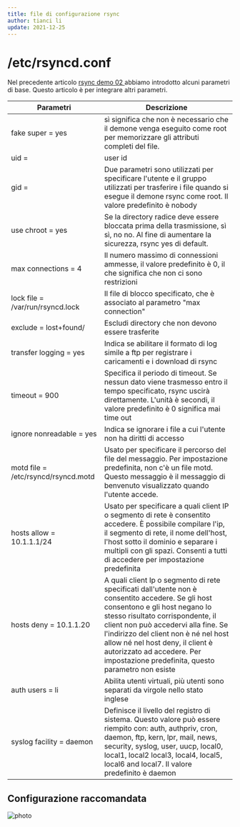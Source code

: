 ```yaml
---
title: file di configurazione rsync
author: tianci li
update: 2021-12-25
---
```


# /etc/rsyncd.conf

Nel precedente articolo [ rsync demo 02 ](03_rsync_demo02.md) abbiamo introdotto alcuni parametri di base. Questo articolo è per integrare altri parametri.

| Parametri                           | Descrizione                                                                                                                                                                                                                                                                                                                                                                    |
| ----------------------------------- | ------------------------------------------------------------------------------------------------------------------------------------------------------------------------------------------------------------------------------------------------------------------------------------------------------------------------------------------------------------------------------ |
| fake super = yes                    | sì significa che non è necessario che il demone venga eseguito come root per memorizzare gli attributi completi del file.                                                                                                                                                                                                                                                      |
| uid =                               | user id                                                                                                                                                                                                                                                                                                                                                                        |
| gid =                               | Due parametri sono utilizzati per specificare l'utente e il gruppo utilizzati per trasferire i file quando si esegue il demone rsync come root. Il valore predefinito è nobody                                                                                                                                                                                                 |
| use chroot = yes                    | Se la directory radice deve essere bloccata prima della trasmissione, sì sì, no no. Al fine di aumentare la sicurezza, rsync yes di default.                                                                                                                                                                                                                                   |
| max connections = 4                 | Il numero massimo di connessioni ammesse, il valore predefinito è 0, il che significa che non ci sono restrizioni                                                                                                                                                                                                                                                              |
| lock file = /var/run/rsyncd.lock    | Il file di blocco specificato, che è associato al parametro "max connection"                                                                                                                                                                                                                                                                                                   |
| exclude = lost+found/               | Escludi directory che non devono essere trasferite                                                                                                                                                                                                                                                                                                                             |
| transfer logging = yes              | Indica se abilitare il formato di log simile a ftp per registrare i caricamenti e i download di rsync                                                                                                                                                                                                                                                                          |
| timeout = 900                       | Specifica il periodo di timeout. Se nessun dato viene trasmesso entro il tempo specificato, rsync uscirà direttamente. L'unità è secondi, il valore predefinito è 0 significa mai time out                                                                                                                                                                                     |
| ignore nonreadable = yes            | Indica se ignorare i file a cui l'utente non ha diritti di accesso                                                                                                                                                                                                                                                                                                             |
| motd file = /etc/rsyncd/rsyncd.motd | Usato per specificare il percorso del file del messaggio. Per impostazione predefinita, non c'è un file motd. Questo messaggio è il messaggio di benvenuto visualizzato quando l'utente accede.                                                                                                                                                                                |
| hosts allow = 10.1.1.1/24           | Usato per specificare a quali client IP o segmento di rete è consentito accedere. È possibile compilare l'ip, il segmento di rete, il nome dell'host, l'host sotto il dominio e separare i multipli con gli spazi. Consenti a tutti di accedere per impostazione predefinita                                                                                                   |
| hosts deny = 10.1.1.20              | A quali client Ip o segmento di rete specificati dall'utente non è consentito accedere. Se gli host consentono e gli host negano lo stesso risultato corrispondente, il client non può accedervi alla fine. Se l'indirizzo del client non è né nel host allow né nel host deny, il client è autorizzato ad accedere. Per impostazione predefinita, questo parametro non esiste |
| auth users = li                     | Abilita utenti virtuali, più utenti sono separati da virgole nello stato inglese                                                                                                                                                                                                                                                                                               |
| syslog facility = daemon            | Definisce il livello del registro di sistema. Questo valore può essere riempito con: auth, authpriv, cron, daemon, ftp, kern, lpr, mail, news, security, syslog, user, uucp, local0, local1, local2 local3, local4, local5, local6 and local7. Il valore predefinito è daemon                                                                                                  |

## Configurazione raccomandata

![ photo ](images/rsync_config.jpg)
